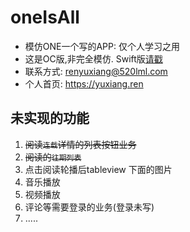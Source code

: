 # oneIsAll

* 模仿ONE一个写的APP: 仅个人学习之用
* 这是OC版,非完全模仿. Swift版[请戳](https://github.com/shlyren/ONE-Swift)
* 联系方式: renyuxiang@520lml.com
* 个人首页: https://yuxiang.ren

## 未实现的功能
1. ~~阅读`连载`详情的列表按钮业务~~
2. ~~阅读的`往期列表`~~
2. 点击阅读轮播后tableview 下面的图片
3. 音乐播放
4. 视频播放
5. 评论等需要登录的业务(登录未写)
6. .....


